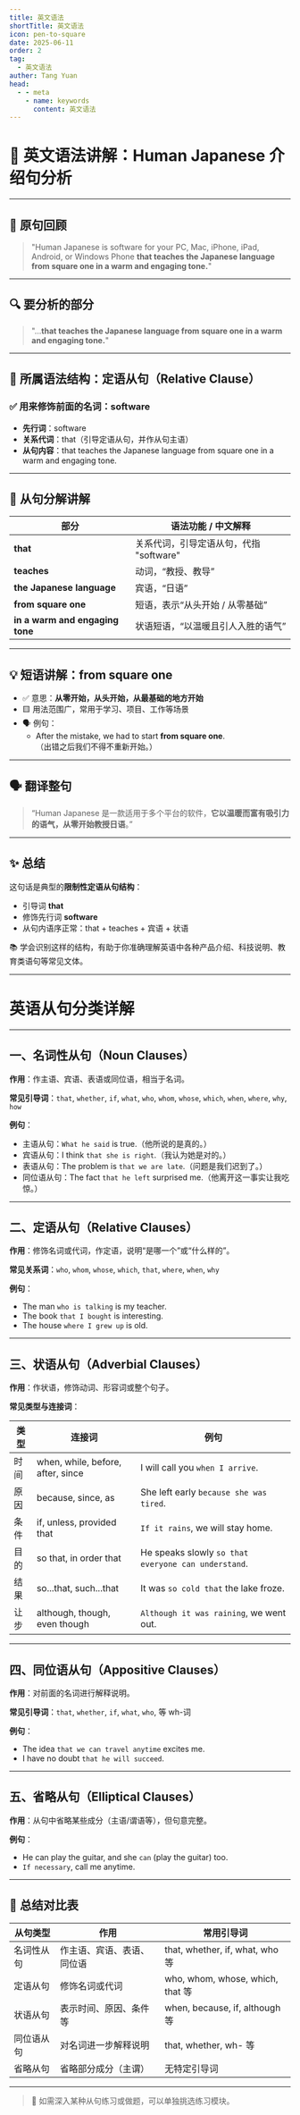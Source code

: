```yaml
---
title: 英文语法
shortTitle: 英文语法
icon: pen-to-square
date: 2025-06-11
order: 2
tag:
  - 英文语法
auther: Tang Yuan
head:
  - - meta
    - name: keywords
      content: 英文语法
---
```




# 📘 英文语法讲解：Human Japanese 介绍句分析

---

## 🧾 原句回顾

> "Human Japanese is software for your PC, Mac, iPhone, iPad, Android, or Windows Phone **that teaches the Japanese language from square one in a warm and engaging tone.**"

---

## 🔍 要分析的部分

> "...**that teaches the Japanese language from square one in a warm and engaging tone.**"

---

## 🧩 所属语法结构：**定语从句（Relative Clause）**

### ✅ 用来修饰前面的名词：software  
- **先行词**：software  
- **关系代词**：that（引导定语从句，并作从句主语）  
- **从句内容**：that teaches the Japanese language from square one in a warm and engaging tone.

---

## 🧠 从句分解讲解

| 部分                           | 语法功能 / 中文解释                             |
|--------------------------------|--------------------------------------------------|
| **that**                       | 关系代词，引导定语从句，代指 "software"         |
| **teaches**                    | 动词，“教授、教导”                              |
| **the Japanese language**      | 宾语，“日语”                                     |
| **from square one**            | 短语，表示“从头开始 / 从零基础”                 |
| **in a warm and engaging tone**| 状语短语，“以温暖且引人入胜的语气”              |

---

## 💡 短语讲解：**from square one**

- ✅ 意思：**从零开始，从头开始，从最基础的地方开始**
- 🟨 用法范围广，常用于学习、项目、工作等场景
- 🗣️ 例句：
  - After the mistake, we had to start **from square one**.  
    （出错之后我们不得不重新开始。）

---

## 🗣️ 翻译整句

> “Human Japanese 是一款适用于多个平台的软件，**它以温暖而富有吸引力的语气，从零开始教授日语**。”

---

## ✨ 总结

这句话是典型的**限制性定语从句结构**：

- 引导词 **that**
- 修饰先行词 **software**
- 从句内语序正常：that + teaches + 宾语 + 状语

📚 学会识别这样的结构，有助于你准确理解英语中各种产品介绍、科技说明、教育类语句等常见文体。

---





# 英语从句分类详解

---

## 一、名词性从句（Noun Clauses）

**作用**：作主语、宾语、表语或同位语，相当于名词。

**常见引导词**：`that`, `whether`, `if`, `what`, `who`, `whom`, `whose`, `which`, `when`, `where`, `why`, `how`

**例句**：
- 主语从句：`What he said` is true.（他所说的是真的。）
- 宾语从句：I think `that she is right`.（我认为她是对的。）
- 表语从句：The problem is `that we are late`.（问题是我们迟到了。）
- 同位语从句：The fact `that he left` surprised me.（他离开这一事实让我吃惊。）

---

## 二、定语从句（Relative Clauses）

**作用**：修饰名词或代词，作定语，说明“是哪一个”或“什么样的”。

**常见关系词**：`who`, `whom`, `whose`, `which`, `that`, `where`, `when`, `why`

**例句**：
- The man `who is talking` is my teacher.
- The book `that I bought` is interesting.
- The house `where I grew up` is old.

---

## 三、状语从句（Adverbial Clauses）

**作用**：作状语，修饰动词、形容词或整个句子。

**常见类型与连接词**：

| 类型   | 连接词                                 | 例句                                         |
|--------|----------------------------------------|----------------------------------------------|
| 时间   | when, while, before, after, since      | I will call you `when I arrive`.             |
| 原因   | because, since, as                     | She left early `because she was tired`.      |
| 条件   | if, unless, provided that              | `If it rains`, we will stay home.            |
| 目的   | so that, in order that                 | He speaks slowly `so that everyone can understand`. |
| 结果   | so...that, such...that                 | It was `so cold that` the lake froze.        |
| 让步   | although, though, even though          | `Although it was raining`, we went out.      |

---

## 四、同位语从句（Appositive Clauses）

**作用**：对前面的名词进行解释说明。

**常见引导词**：`that`, `whether`, `if`, `what`, `who`, 等 wh-词

**例句**：
- The idea `that we can travel anytime` excites me.
- I have no doubt `that he will succeed`.

---

## 五、省略从句（Elliptical Clauses）

**作用**：从句中省略某些成分（主语/谓语等），但句意完整。

**例句**：
- He can play the guitar, and she `can` (play the guitar) too.
- `If necessary`, call me anytime.

---

## 📌 总结对比表

| 从句类型       | 作用                     | 常用引导词                          |
|----------------|--------------------------|------------------------------------|
| 名词性从句     | 作主语、宾语、表语、同位语 | that, whether, if, what, who 等     |
| 定语从句       | 修饰名词或代词             | who, whom, whose, which, that 等    |
| 状语从句       | 表示时间、原因、条件等     | when, because, if, although 等      |
| 同位语从句     | 对名词进一步解释说明       | that, whether, wh- 等               |
| 省略从句       | 省略部分成分（主谓）       | 无特定引导词                         |

---

> 📘 如需深入某种从句练习或做题，可以单独挑选练习模块。
